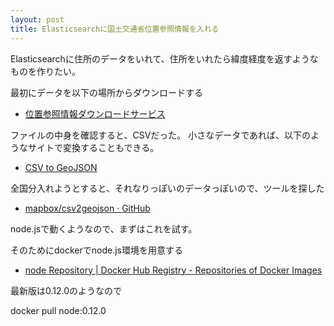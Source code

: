 ```yaml
---
layout: post
title: Elasticsearchに国土交通省位置参照情報を入れる
---
```


Elasticsearchに住所のデータをいれて、住所をいれたら緯度経度を返すようなものを作りたい。

最初にデータを以下の場所からダウンロードする

* [位置参照情報ダウンロードサービス](http://nlftp.mlit.go.jp/isj/)

ファイルの中身を確認すると、CSVだった。
小さなデータであれば、以下のようなサイトで変換することもできる。

* [CSV to GeoJSON](http://togeojson.com/)

全国分入れようとすると、それなりっぽいのデータっぽいので、ツールを探した

* [mapbox/csv2geojson · GitHub](https://github.com/mapbox/csv2geojson)

node.jsで動くようなので、まずはこれを試す。

そのためにdockerでnode.js環境を用意する

* [node Repository | Docker Hub Registry - Repositories of Docker Images](https://registry.hub.docker.com/_/node/)

最新版は0.12.0のようなので

docker pull node:0.12.0
